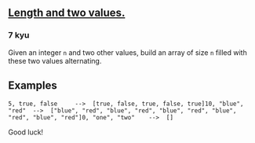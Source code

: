 <h2><a href=https://www.codewars.com/kata/62a611067274990047f431a8/train/javascript target="_blank">Length and two values.</a></h2><h3>7 kyu</h3><p>Given an integer <code>n</code> and two other values, build an array of size <code>n</code> filled with these two values alternating.</p><h2 id="examples">Examples</h2><pre><code class="language-ruby"><span class="cm-number">5</span>, <span class="cm-keyword">true</span>, <span class="cm-keyword">false</span>     <span class="cm-operator">--&gt;</span>  [<span class="cm-keyword">true</span>, <span class="cm-keyword">false</span>, <span class="cm-keyword">true</span>, <span class="cm-keyword">false</span>, <span class="cm-keyword">true</span>]<span class="cm-number">10</span>, <span class="cm-string">"blue"</span>, <span class="cm-string">"red"</span>  <span class="cm-operator">--&gt;</span>  [<span class="cm-string">"blue"</span>, <span class="cm-string">"red"</span>, <span class="cm-string">"blue"</span>, <span class="cm-string">"red"</span>, <span class="cm-string">"blue"</span>, <span class="cm-string">"red"</span>, <span class="cm-string">"blue"</span>, <span class="cm-string">"red"</span>, <span class="cm-string">"blue"</span>, <span class="cm-string">"red"</span>]<span class="cm-number">0</span>, <span class="cm-string">"one"</span>, <span class="cm-string">"two"</span>    <span class="cm-operator">--&gt;</span>  []</code></pre><p>Good luck!</p>
